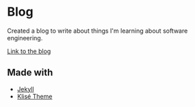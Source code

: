 # Blog

Created a blog to write about things I'm learning about software engineering.

[Link to the blog](https://www.arthurtakeda.com.br/)

## Made with
- [Jekyll](https://jekyllrb.com/docs/)
- [Klisé Theme](https://github.com/piharpi/jekyll-klise/)
